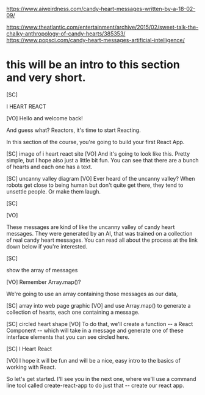 https://www.aiweirdness.com/candy-heart-messages-written-by-a-18-02-09/

https://www.theatlantic.com/entertainment/archive/2015/02/sweet-talk-the-chalky-anthropology-of-candy-hearts/385353/
https://www.popsci.com/candy-heart-messages-artificial-intelligence/

# this will be an intro to this section and very short.

[SC]

I HEART REACT

[VO]
Hello and welcome back!

And guess what? Reactors, it's time to start Reacting.

In this section of the course, you're going to build your first React App.

[SC]
image of i heart react site
[VO]
And it's going to look like this. Pretty simple, but I hope also just a little bit fun. You can see that there are a bunch of hearts and each one has a text.

[SC]
uncanny valley diagram
[VO]
Ever heard of the uncanny valley? When robots get close to being human but don't quite get there, they tend to unsettle people. Or make them laugh.

[SC]

[VO]

These messages are kind of like the uncanny valley of candy heart messages. They were generated by an AI, that was trained on a collection of real candy heart messages. You can read all about the process at the link down below if you're interested.

[SC]

show the array of messages

[VO]
Remember Array.map()?

We're going to use an array containing those messages as our data,

[SC]
array into web page graphic
[VO]
and use Array.map() to generate a collection of hearts, each one containing a message.

[SC]
circled heart shape
[VO]
To do that, we'll create a function -- a React Component -- which will take in a message and generate one of these interface elements that you can see circled here.

[SC]
I Heart React

[VO]
I hope it will be fun and will be a nice, easy intro to the basics of working with React.

So let's get started. I'll see you in the next one, where we'll use a command line tool called create-react-app to do just that -- create our react app.
